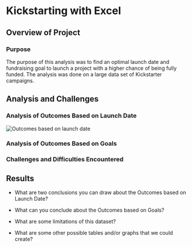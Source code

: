 # Kickstarting with Excel

## Overview of Project
### Purpose
The purpose of this analysis was to find an optimal launch date and fundraising goal to launch a project with a higher chance of being fully funded. The analysis was done on a large data set of Kickstarter campaigns.
## Analysis and Challenges

### Analysis of Outcomes Based on Launch Date
![Outcomes based on launch date](Theater_Outcomes_vs_Launch.jpg)

### Analysis of Outcomes Based on Goals

### Challenges and Difficulties Encountered

## Results

- What are two conclusions you can draw about the Outcomes based on Launch Date?

- What can you conclude about the Outcomes based on Goals?

- What are some limitations of this dataset?

- What are some other possible tables and/or graphs that we could create?
